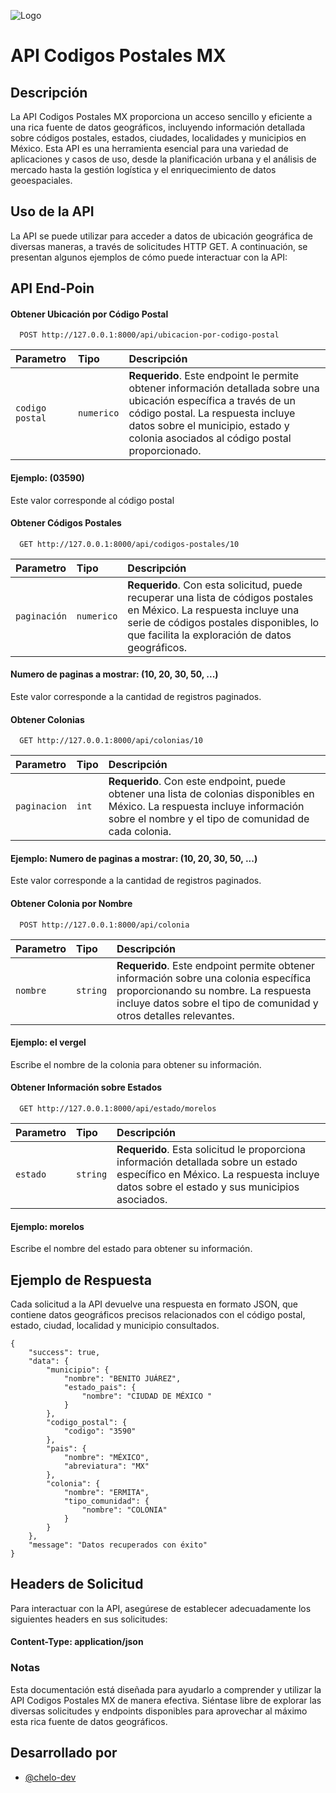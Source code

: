 ![Logo](https://github.com/chelitodelgado/lotedeimagenes/blob/main/Side%20project.png?raw=true)

# API Codigos Postales MX

## Descripción
La API Codigos Postales MX proporciona un acceso sencillo y eficiente a una rica fuente de datos geográficos, incluyendo información detallada sobre códigos postales, estados, ciudades, localidades y municipios en México. Esta API es una herramienta esencial para una variedad de aplicaciones y casos de uso, desde la planificación urbana y el análisis de mercado hasta la gestión logística y el enriquecimiento de datos geoespaciales.

## Uso de la API
La API se puede utilizar para acceder a datos de ubicación geográfica de diversas maneras, a través de solicitudes HTTP GET. A continuación, se presentan algunos ejemplos de cómo puede interactuar con la API:

## API End-Poin

#### Obtener Ubicación por Código Postal

```http
  POST http://127.0.0.1:8000/api/ubicacion-por-codigo-postal
```

| Parametro | Tipo     | Descripción                |
| :-------- | :------- | :------------------------- |
| `codigo postal` | `numerico` | **Requerido**. Este endpoint le permite obtener información detallada sobre una ubicación específica a través de un código postal. La respuesta incluye datos sobre el municipio, estado y colonia asociados al código postal proporcionado. |

#### Ejemplo: (03590)

Este valor corresponde al código postal

#### Obtener Códigos Postales

```http
  GET http://127.0.0.1:8000/api/codigos-postales/10
```

| Parametro | Tipo     | Descripción                       |
| :-------- | :------- | :-------------------------------- |
| `paginación`      | `numerico` | **Requerido**. Con esta solicitud, puede recuperar una lista de códigos postales en México. La respuesta incluye una serie de códigos postales disponibles, lo que facilita la exploración de datos geográficos. |

#### Numero de paginas a mostrar: (10, 20, 30, 50, ...)

Este valor corresponde a la cantidad de registros paginados.

#### Obtener Colonias

```http
  GET http://127.0.0.1:8000/api/colonias/10
```

| Parametro | Tipo     | Descripción                       |
| :-------- | :------- | :-------------------------------- |
| `paginacion`      | `int` | **Requerido**. Con este endpoint, puede obtener una lista de colonias disponibles en México. La respuesta incluye información sobre el nombre y el tipo de comunidad de cada colonia. |

#### Ejemplo: Numero de paginas a mostrar: (10, 20, 30, 50, ...)

Este valor corresponde a la cantidad de registros paginados.

#### Obtener Colonia por Nombre

```http
  POST http://127.0.0.1:8000/api/colonia
```

| Parametro | Tipo     | Descripción                       |
| :-------- | :------- | :-------------------------------- |
| `nombre`      | `string` | **Requerido**. Este endpoint permite obtener información sobre una colonia específica proporcionando su nombre. La respuesta incluye datos sobre el tipo de comunidad y otros detalles relevantes. |

#### Ejemplo: el vergel

Escribe el nombre de la colonia para obtener su información.

#### Obtener Información sobre Estados

```http
  GET http://127.0.0.1:8000/api/estado/morelos
```

| Parametro | Tipo     | Descripción                       |
| :-------- | :------- | :-------------------------------- |
| `estado`      | `string` | **Requerido**. Esta solicitud le proporciona información detallada sobre un estado específico en México. La respuesta incluye datos sobre el estado y sus municipios asociados. |

#### Ejemplo: morelos

Escribe el nombre del estado para obtener su información.


## Ejemplo de Respuesta

Cada solicitud a la API devuelve una respuesta en formato JSON, que contiene datos geográficos precisos relacionados con el código postal, estado, ciudad, localidad y municipio consultados.
```
{
	"success": true,
	"data": {
		"municipio": {
			"nombre": "BENITO JUÁREZ",
			"estado_pais": {
				"nombre": "CIUDAD DE MÉXICO "
			}
		},
		"codigo_postal": {
			"codigo": "3590"
		},
		"pais": {
			"nombre": "MÉXICO",
			"abreviatura": "MX"
		},
		"colonia": {
			"nombre": "ERMITA",
			"tipo_comunidad": {
				"nombre": "COLONIA"
			}
		}
	},
	"message": "Datos recuperados con éxito"
}
```

## Headers de Solicitud
Para interactuar con la API, asegúrese de establecer adecuadamente los siguientes headers en sus solicitudes:

#### Content-Type: application/json

### Notas
Esta documentación está diseñada para ayudarlo a comprender y utilizar la API Codigos Postales MX de manera efectiva. Siéntase libre de explorar las diversas solicitudes y endpoints disponibles para aprovechar al máximo esta rica fuente de datos geográficos.
## Desarrollado por

- [@chelo-dev](https://github.com/chelo-dev)

